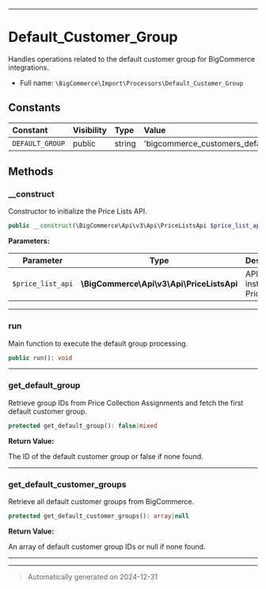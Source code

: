 ***

# Default_Customer_Group

Handles operations related to the default customer group for BigCommerce integrations.



* Full name: `\BigCommerce\Import\Processors\Default_Customer_Group`


## Constants

| Constant | Visibility | Type | Value |
|:---------|:-----------|:-----|:------|
|`DEFAULT_GROUP`|public|string|&#039;bigcommerce_customers_default_group&#039;|


## Methods


### __construct

Constructor to initialize the Price Lists API.

```php
public __construct(\BigCommerce\Api\v3\Api\PriceListsApi $price_list_api): mixed
```








**Parameters:**

| Parameter | Type | Description |
|-----------|------|-------------|
| `$price_list_api` | **\BigCommerce\Api\v3\Api\PriceListsApi** | API instance for Price Lists. |





***

### run

Main function to execute the default group processing.

```php
public run(): void
```












***

### get_default_group

Retrieve group IDs from Price Collection Assignments and fetch the first default customer group.

```php
protected get_default_group(): false|mixed
```









**Return Value:**

The ID of the default customer group or false if none found.




***

### get_default_customer_groups

Retrieve all default customer groups from BigCommerce.

```php
protected get_default_customer_groups(): array|null
```









**Return Value:**

An array of default customer group IDs or null if none found.




***


***
> Automatically generated on 2024-12-31
